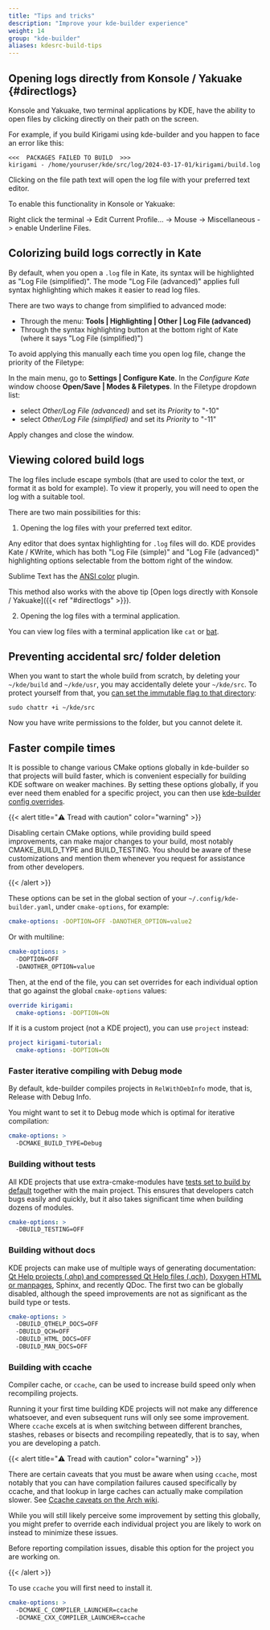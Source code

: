 ```yaml
---
title: "Tips and tricks"
description: "Improve your kde-builder experience"
weight: 14
group: "kde-builder"
aliases: kdesrc-build-tips
---
```


## Opening logs directly from Konsole / Yakuake {#directlogs}

Konsole and Yakuake, two terminal applications by KDE, have the ability to open files by clicking directly on their path on the screen.

For example, if you build Kirigami using kde-builder and you happen to face an error like this:

```
<<<  PACKAGES FAILED TO BUILD  >>>
kirigami - /home/youruser/kde/src/log/2024-03-17-01/kirigami/build.log
```

Clicking on the file path text will open the log file with your preferred text editor.

To enable this functionality in Konsole or Yakuake:

Right click the terminal -> Edit Current Profile... -> Mouse -> Miscellaneous -> enable Underline Files.

## Colorizing build logs correctly in Kate

By default, when you open a `.log` file in Kate, its syntax will be highlighted as "Log File (simplified)".
The mode "Log File (advanced)" applies full syntax highlighting which makes it easier to read log files.

There are two ways to change from simplified to advanced mode:

* Through the menu: **Tools | Highlighting | Other | Log File (advanced)**
* Through the syntax highlighting button at the bottom right of Kate (where it says "Log File (simplified)")

To avoid applying this manually each time you open log file, change the priority of the Filetype:

In the main menu, go to **Settings | Configure Kate**. In the _Configure Kate_ window choose
**Open/Save | Modes & Filetypes**. In the Filetype dropdown list:
- select _Other/Log File (advanced)_ and set its _Priority_ to "-10"
- select _Other/Log File (simplified)_ and set its _Priority_ to "-11"

Apply changes and close the window.

## Viewing colored build logs

The log files include escape symbols (that are used to color the text, or format it as bold for example). To view it properly, you will need to open the log with a suitable tool.

There are two main possibilities for this:

1. Opening the log files with your preferred text editor.

Any editor that does syntax highlighting for `.log` files will do. KDE provides Kate / KWrite, which has both "Log File (simple)" and "Log File (advanced)" highlighting options selectable from the bottom right of the window.

Sublime Text has the [ANSI color](https://github.com/aziz/SublimeANSI) plugin.

This method also works with the above tip [Open logs directly with Konsole / Yakuake]({{< ref "#directlogs" >}}).

2. Opening the log files with a terminal application.

You can view log files with a terminal application like `cat` or [bat](https://github.com/sharkdp/bat).

## Preventing accidental src/ folder deletion

When you want to start the whole build from scratch, by deleting your `~/kde/build` and `~/kde/usr`, you may accidentally delete your `~/kde/src`. To protect yourself from that, you [can set the immutable flag to that directory](https://wiki.archlinux.org/title/File_permissions_and_attributes#File_attributes):

```
sudo chattr +i ~/kde/src
```

Now you have write permissions to the folder, but you cannot delete it.

## Faster compile times

It is possible to change various CMake options globally in kde-builder so that projects will build faster, which is convenient especially for building KDE software on weaker machines. By setting these options globally, if you ever need them enabled for a specific project, you can then use [kde-builder config overrides](https://kde-builder.kde.org/en/configuration/config-file-overview.html#overriding-configuration).

{{< alert title="⚠️ Tread with caution" color="warning" >}}

Disabling certain CMake options, while providing build speed improvements, can make major changes to your build, most notably CMAKE_BUILD_TYPE and BUILD_TESTING. You should be aware of these customizations and mention them whenever you request for assistance from other developers.

{{< /alert >}}

These options can be set in the global section of your `~/.config/kde-builder.yaml`, under `cmake-options`, for example:

```yaml
cmake-options: -DOPTION=OFF -DANOTHER_OPTION=value2
```

Or with multiline:

```yaml
cmake-options: >
  -DOPTION=OFF
  -DANOTHER_OPTION=value
```

Then, at the end of the file, you can set overrides for each individual option that go against the global `cmake-options` values:

```yaml
override kirigami:
  cmake-options: -DOPTION=ON
```

If it is a custom project (not a KDE project), you can use `project` instead:

```yaml
project kirigami-tutorial:
  cmake-options: -DOPTION=ON
```

### Faster iterative compiling with Debug mode

By default, kde-builder compiles projects in `RelWithDebInfo` mode, that is, Release with Debug Info.

You might want to set it to Debug mode which is optimal for iterative compilation:

```yaml
cmake-options: >
  -DCMAKE_BUILD_TYPE=Debug
```

### Building without tests

All KDE projects that use extra-cmake-modules have [tests set to build by default](https://api.kde.org/ecm/kde-module/KDECMakeSettings.html#testing) together with the main project. This ensures that developers catch bugs easily and quickly, but it also takes significant time when building dozens of modules.

```yaml
cmake-options: >
  -DBUILD_TESTING=OFF
```

### Building without docs

KDE projects can make use of multiple ways of generating documentation: [Qt Help projects (.qhp) and compressed Qt Help files (.qch)](https://doc.qt.io/qt-6/qthelp-framework.html), [Doxygen HTML or manpages](https://www.doxygen.nl/), Sphinx, and recently QDoc. The first two can be globally disabled, although the speed improvements are not as significant as the build type or tests.

```yaml
cmake-options: >
  -DBUILD_QTHELP_DOCS=OFF
  -DBUILD_QCH=OFF
  -DBUILD_HTML_DOCS=OFF
  -DBUILD_MAN_DOCS=OFF
```

### Building with ccache

Compiler cache, or `ccache`, can be used to increase build speed only when recompiling projects.

Running it your first time building KDE projects will not make any difference whatsoever, and even subsequent runs will only see some improvement. Where `ccache` excels at is when switching between different branches, stashes, rebases or bisects and recompiling repeatedly, that is to say, when you are developing a patch.

{{< alert title="⚠️ Tread with caution" color="warning" >}}

There are certain caveats that you must be aware when using `ccache`, most notably that you can have compilation failures caused specifically by ccache, and that lookup in large caches can actually make compilation slower. See [Ccache caveats on the Arch wiki](https://wiki.archlinux.org/title/Ccache#Caveat).

While you will still likely perceive some improvement by setting this globally, you might prefer to override each individual project you are likely to work on instead to minimize these issues.

Before reporting compilation issues, disable this option for the project you are working on.

{{< /alert >}}

To use `ccache` you will first need to install it.

```yaml
cmake-options: >
  -DCMAKE_C_COMPILER_LAUNCHER=ccache
  -DCMAKE_CXX_COMPILER_LAUNCHER=ccache
```
